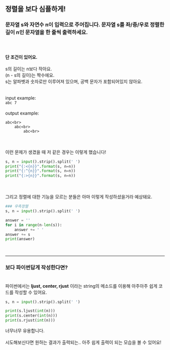 ## **정렬을 보다 심플하게!**

### 문자열 s와 자연수 n이 입력으로 주어집니다. 문자열 s를 좌/중/우로 정렬한 길이 n인 문자열을 한 줄씩 출력하세요.<br><br><br> ###
**단 조건이 있어요.<br><br>**
s의 길이는 n보다 작아요.<br>
(n - s의 길이)는 짝수에요.<br>
s는 알파벳과 숫자로만 이루어져 있으며, 공백 문자가 포함되어있지 않아요.<br><br><br>
input example:<br>
`abc 7`<br><br>
output example:<br>
```
abc<br>
    abc<br>
        abc<br>
```
<br><br>
이런 문제가 생겼을 때 저 같은 경우는 이렇게 했습니다!<br>
```python
s, n = input().strip().split(' ')
print("{:<{n}}".format(s, n=n))
print("{:^{n}}".format(s, n=n))
print("{:>{n}}".format(s, n=n))
```
<br><br>
그리고 정렬에 대한 기능을 모르는 분들은 아마 이렇게 작성하셨을거라 예상돼요.<br>
```python
### 우측정렬
s, n = input().strip().split(' ')

answer = ''
for i in range(n-len(s)):
    answer += ' '
answer += s
print(answer)
```
<br>

***

### **보다 파이썬답게 작성한다면?<br><br>**
파이썬에서는 **ljust, center, rjust** 이라는 string의 메소드를 이용해 아주아주 쉽게 코드를 작성할 수 있어요.<br>
```python
s, n = input().strip().split(' ')

print(s.ljust(int(n)))
print(s.center(int(n)))
print(s.rjust(int(n)))
```
너무너무 유용합니다.<br><br>
시도해보신다면 원하는 결과가 출력되는.. 아주 쉽게 출력이 되는 모습을 볼 수 있어요!<br><br>